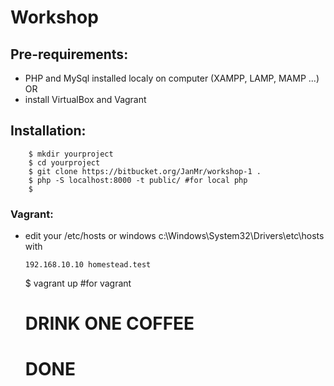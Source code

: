 # Workshop

## Pre-requirements:
   - PHP and MySql installed localy on computer (XAMPP, LAMP, MAMP ...) OR
   - install VirtualBox and Vagrant

## Installation:
        $ mkdir yourproject
        $ cd yourproject
        $ git clone https://bitbucket.org/JanMr/workshop-1 .
        $ php -S localhost:8000 -t public/ #for local php
        $ 
### Vagrant:
   - edit your /etc/hosts or windows c:\Windows\System32\Drivers\etc\hosts with
            
         192.168.10.10 homestead.test
    
       $ vagrant up #for vagrant
       # DRINK ONE COFFEE
       # DONE

        
